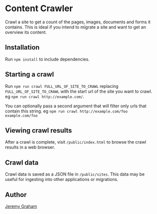 # Content Crawler

Crawl a site to get a count of the pages, images, documents and forms it contains. This is ideal if you intend to
migrate a site and want to get an overview its content.

## Installation

Run `npm install` to include dependencies.

## Starting a crawl

Run `npm run crawl FULL_URL_OF_SITE_TO_CRAWL` replacing `FULL_URL_OF_SITE_TO_CRAWL` with the start url of the site
you want to crawl. eg `npm run crawl http://example.com/`.

You can optionally pass a second argument that will filter only urls that contain this string. eg
`npm run crawl http://example.com/foo example.com/foo`

## Viewing crawl results

After a crawl is complete, visit `/public/index.html` to browse the crawl results in a web browser.

## Crawl data

Crawl data is saved as a JSON file in `/public/sites`. This data may be useful for ingesting into other applications 
or migrations.

## Author

[Jeremy Graham](https://jez.me)
